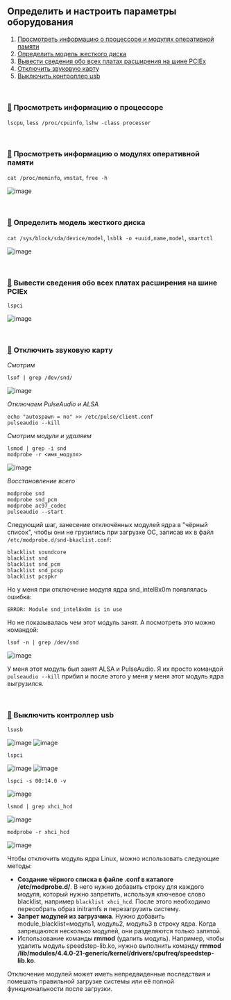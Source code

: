 ## Определить и настроить параметры оборудования

1) [Просмотреть информацию о процессоре и модулях оперативной памяти](#1)
2) [Определить модель жесткого диска](#2)
3) [Вывести сведения обо всех платах расширения на шине PCIEx](#3)
4) [Отключить звуковую карту](#4)
5) [Выключить контроллер usb](#5)

<br/>

### [:diamond_shape_with_a_dot_inside:](#toc) <a name="1">Просмотреть информацию о процессоре</a>
`lscpu`, `less /proc/cpuinfo`, `lshw -class processor`

<br/>

### [:diamond_shape_with_a_dot_inside:](#toc) <a name="2">Просмотреть информацию о модулях оперативной памяти</a>
`cat /proc/meminfo`, `vmstat`, `free -h`

![image](https://github.com/user-attachments/assets/abf20722-a0c5-483a-88c0-113484f1ff01)

<br/>

### [:diamond_shape_with_a_dot_inside:](#toc) <a name="3">Определить модель жесткого диска</a>
`cat /sys/block/sda/device/model`, `lsblk -o +uuid,name,model`, `smartctl`

![image](https://github.com/user-attachments/assets/40b05395-99d5-4c00-8da8-ec2c3f74929a)

<br/>

### [:diamond_shape_with_a_dot_inside:](#toc) <a name="4">Вывести сведения обо всех платах расширения на шине PCIEx</a>
`lspci`

![image](https://github.com/user-attachments/assets/d3d13045-c79e-4e5c-9feb-6d1b5f879a0b)

<br/>

### [:diamond_shape_with_a_dot_inside:](#toc) <a name="5">Отключить звуковую карту</a>

_Смотрим_

``` lsof | grep /dev/snd/ ```

![image](https://github.com/user-attachments/assets/259b6b2c-2939-467d-84e8-4d406a48de09)


_Отключаем PulseAudio и ALSA_

```
echo "autospawn = no" >> /etc/pulse/client.conf
pulseaudio --kill
```

_Смотрим модули и удаляем_

```
lsmod | grep -i snd
modprobe -r <имя_модуля>
```

![image](https://github.com/user-attachments/assets/2acd5bc8-9db6-49c8-af10-81bb63d47c1e)


_Восстановление всего_

```
modprobe snd
modprobe snd_pcm
modprobe ac97_codec
pulseaudio --start
```

Следующий шаг, занесение отключённых модулей ядра в "чёрный список", чтобы они не грузились при загрузке ОС, записав их в файл `/etc/modprobe.d/snd-bkaclist.conf`:

```
blacklist soundcore
blacklist snd
blacklist snd_pcm
blacklist snd_pcsp
blacklist pcspkr
```

Но у меня при отключение модуля ядра snd_intel8x0m появлялась ошибка:

```ERROR: Module snd_intel8x0m is in use```

Но не показывалась чем этот модуль занят. А посмотреть это можно командой:

```lsof -n | grep /dev/snd```

![image](https://github.com/user-attachments/assets/fdac8764-6595-462d-8d08-1e381d681904)


У меня этот модуль был занят ALSA и PulseAudio. Я их просто командой `pulseaudio --kill` прибил и после этого у меня у меня этот модуль ядра выгрузился.

<br/>

### [:diamond_shape_with_a_dot_inside:](#toc) Выключить контроллер usb

`lsusb`

![image](https://github.com/user-attachments/assets/381525f5-8c7e-4ef8-8106-c5c76af0c16f)
![image](https://github.com/user-attachments/assets/45c95dac-743b-4030-8832-e970173d655c)


`lspci`

![image](https://github.com/user-attachments/assets/7c385796-3232-43bf-b4a4-44af6116ba0b)
![image](https://github.com/user-attachments/assets/ea73ea5e-cf34-415e-9216-aa7728251937)

`lspci -s 00:14.0 -v`

![image](https://github.com/user-attachments/assets/3634fb18-7664-4a41-8db6-f9921cc1181f)

`lsmod | grep xhci_hcd`

![image](https://github.com/user-attachments/assets/289f839c-2b61-4549-a5b0-1925d43d64b3)

`modprobe -r xhci_hcd`

![image](https://github.com/user-attachments/assets/6a7dbf66-1dfd-4e4a-bf7e-60ff49cff507)

Чтобы отключить модуль ядра Linux, можно использовать следующие методы:

* **Создание чёрного списка в файле .conf в каталоге /etc/modprobe.d/**. В него нужно добавить строку для каждого модуля, который нужно запретить, используя ключевое слово blacklist, например ` blacklist xhci_hcd `. После этого необходимо пересобрать образ initramfs и перезагрузить систему.
* **Запрет модулей из загрузчика**. Нужно добавить module_blacklist=модуль1, модуль2, модуль3 в строку ядра. Когда запрещаются несколько модулей, они разделяются только запятой.
* Использование команды **rmmod** (удалить модуль). Например, чтобы удалить модуль speedstep-lib.ko, нужно выполнить команду **rmmod /lib/modules/4.4.0-21-generic/kernel/drivers/cpufreq/speedstep-lib.ko**.

Отключение модулей может иметь непредвиденные последствия и помешать правильной загрузке системы или её полной функциональности после загрузки.








